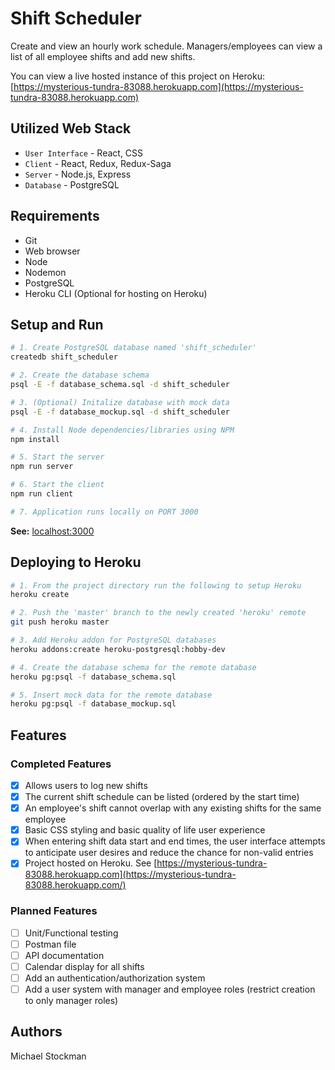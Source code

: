 # Shift Scheduler
Create and view an hourly work schedule. Managers/employees can view a list of all employee shifts and add new shifts.

You can view a live hosted instance of this project on Heroku: [https://mysterious-tundra-83088.herokuapp.com](https://mysterious-tundra-83088.herokuapp.com)

## Utilized Web Stack
- `User Interface` - React, CSS
- `Client` - React, Redux, Redux-Saga
- `Server` - Node.js, Express
- `Database` - PostgreSQL

## Requirements
- Git
- Web browser
- Node
- Nodemon
- PostgreSQL
- Heroku CLI (Optional for hosting on Heroku)

## Setup and Run
```bash
# 1. Create PostgreSQL database named 'shift_scheduler'
createdb shift_scheduler

# 2. Create the database schema
psql -E -f database_schema.sql -d shift_scheduler

# 3. (Optional) Initalize database with mock data
psql -E -f database_mockup.sql -d shift_scheduler

# 4. Install Node dependencies/libraries using NPM
npm install

# 5. Start the server
npm run server

# 6. Start the client
npm run client

# 7. Application runs locally on PORT 3000
```
**See:** [localhost:3000](http://localhost:3000)

## Deploying to Heroku

```bash
# 1. From the project directory run the following to setup Heroku
heroku create

# 2. Push the 'master' branch to the newly created 'heroku' remote
git push heroku master

# 3. Add Heroku addon for PostgreSQL databases
heroku addons:create heroku-postgresql:hobby-dev

# 4. Create the database schema for the remote database
heroku pg:psql -f database_schema.sql

# 5. Insert mock data for the remote database
heroku pg:psql -f database_mockup.sql
```

## Features

### Completed Features
- [x] Allows users to log new shifts
- [x] The current shift schedule can be listed (ordered by the start time)
- [x] An employee's shift cannot overlap with any existing shifts for the same employee
- [x] Basic CSS styling and basic quality of life user experience
- [x] When entering shift data start and end times, the user interface attempts to anticipate user desires and reduce the chance for non-valid entries 
- [x] Project hosted on Heroku. See [https://mysterious-tundra-83088.herokuapp.com](https://mysterious-tundra-83088.herokuapp.com/)

### Planned Features
- [ ] Unit/Functional testing
- [ ] Postman file
- [ ] API documentation
- [ ] Calendar display for all shifts
- [ ] Add an authentication/authorization system
- [ ] Add a user system with manager and employee roles (restrict creation to only manager roles)

## Authors
Michael Stockman

